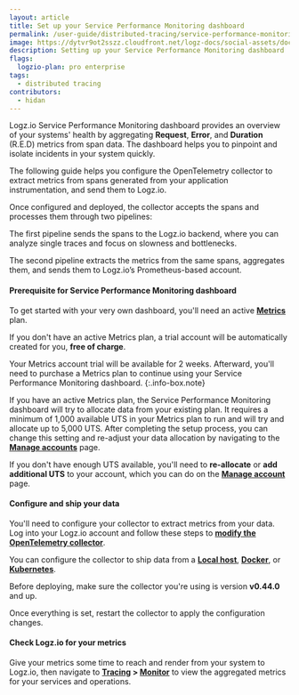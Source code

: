 ```yaml
---
layout: article
title: Set up your Service Performance Monitoring dashboard
permalink: /user-guide/distributed-tracing/service-performance-monitoring-setup
image: https://dytvr9ot2sszz.cloudfront.net/logz-docs/social-assets/docs-social.jpg
description: Setting up your Service Performance Monitoring dashboard
flags:
  logzio-plan: pro enterprise
tags: 
  - distributed tracing
contributors:
  - hidan
---
```


Logz.io Service Performance Monitoring dashboard provides an overview of your systems' health by aggregating **Request**, **Error**, and **Duration** (R.E.D) metrics from span data. The dashboard helps you to pinpoint and isolate incidents in your system quickly.


The following guide helps you configure the OpenTelemetry collector to extract metrics from spans generated from your application instrumentation, and send them to Logz.io. 

Once configured and deployed, the collector accepts the spans and processes them through two pipelines:

The first pipeline sends the spans to the Logz.io backend, where you can analyze single traces and focus on slowness and bottlenecks. 

The second pipeline extracts the metrics from the same spans, aggregates them, and sends them to Logz.io’s Prometheus-based account.

<div class="tasklist">


#### Prerequisite for Service Performance Monitoring dashboard

To get started with your very own dashboard, you'll need an active **[Metrics](https://app.logz.io/#/dashboard/metrics)** plan.

If you don't have an active Metrics plan, a trial account will be automatically created for you, **free of charge**.

Your Metrics account trial will be available for 2 weeks. Afterward, you'll need to purchase a Metrics plan to continue using your Service Performance Monitoring dashboard. 
{:.info-box.note}

If you have an active Metrics plan, the Service Performance Monitoring dashboard will try to allocate data from your existing plan. It requires a minimum of 1,000 available UTS in your Metrics plan to run and will try and allocate up to 5,000 UTS. After completing the setup process, you can change this setting and re-adjust your data allocation by navigating to the **[Manage accounts](https://app.logz.io/#/dashboard/settings/manage-accounts)** page.

If you don't have enough UTS available, you'll need to **re-allocate** or **add additional UTS** to your account, which you can do on the **[Manage account](https://app.logz.io/#/dashboard/settings/manage-accounts)** page.

#### Configure and ship your data

You'll need to configure your collector to extract metrics from your data. Log into your Logz.io account and follow these steps to **[modify the OpenTelemetry collector](https://app.logz.io/#/dashboard/send-your-data/tracing-sources/span-metrics)**. 

You can configure the collector to ship data from a **[Local host](https://app.logz.io/#/dashboard/send-your-data/tracing-sources/span-metrics?type=local-host)**, **[Docker](https://app.logz.io/#/dashboard/send-your-data/tracing-sources/span-metrics?type=docker)**, or **[Kubernetes](https://app.logz.io/#/dashboard/send-your-data/tracing-sources/span-metrics?type=kubernetes)**.

Before deploying, make sure the collector you're using is version **v0.44.0** and up.

Once everything is set, restart the collector to apply the configuration changes. 

#### Check Logz.io for your metrics

Give your metrics some time to reach and render from your system to Logz.io, then navigate to **[Tracing](https://app.logz.io/#/dashboard/jaeger/) > [Monitor](https://app.logz.io/#/dashboard/jaeger/monitor)** to view the aggregated metrics for your services and operations.

</div>